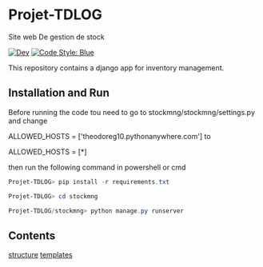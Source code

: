 # Projet-TDLOG
Site web De gestion de stock

[![Dev](https://img.shields.io/badge/docs-dev-blue.svg)](https://theodoreg10.github.io/Projet-TDLOG/)
[![Code Style: Blue](https://img.shields.io/badge/code%20style-blue-4495d1.svg)](https://github.com/Theodoreg10/Projet-TDLOG)

This repository contains a django app for inventory management.


## Installation and Run

Before running the code tou need to go to stockmng/stockmng/settings.py and change 

ALLOWED_HOSTS = ['theodoreg10.pythonanywhere.com'] to 

ALLOWED_HOSTS = [*]

then run the following command in powershell or cmd
```powershell
Projet-TDLOG> pip install -r requirements.txt

Projet-TDLOG> cd stockmng

Projet-TDLOG/stockmng> python manage.py runserver
```

## Contents

[structure](structure.md)
[templates](templates.md)

